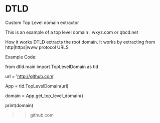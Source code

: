 # DTLD
Custom Top Level domain extractor

This is an example of a top level domain : wxyz.com or qbcd.net

How it works
DTLD extracts the root domain. It works by extracting from http|https|www protocol URLS

Example Code:

 from dtld.main import TopLevelDomain as tld
 
 url = 'http://github.com'
 
 App = tld.TopLevelDomain(url)
 
 domain = App.get_top_level_domain()
 
 print(domain)
 
 >>github.com
 
 

 
 
 
